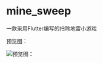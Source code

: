 # mine_sweep
一款采用Flutter编写的扫除地雷小游戏

预览图：

![预览图：](https://github.com/xiaotian-freedom/mine_sweep/blob/main/preview/d5bb7cde-3599-46c7-8aa8-da22add69458.gif)
